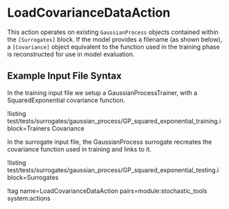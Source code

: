 # LoadCovarianceDataAction

This action operates on existing `GaussianProcess` objects contained within the `[Surrogates]` block.
If the model provides a filename (as shown below), a `[Covariance]` object equivalent to the function used in the training phase is reconstructed for use in model evaluation.

## Example Input File Syntax

In the training input file we setup a GaussianProcessTrainer, with a SquaredExponential covariance function.

!listing test/tests/surrogates/gaussian_process/GP_squared_exponential_training.i block=Trainers Covariance

In the surrogate input file, the GaussianProcess surrogate recreates the covariance function used in training and links to it.

!listing test/tests/surrogates/gaussian_process/GP_squared_exponential_testing.i block=Surrogates

!tag name=LoadCovarianceDataAction pairs=module:stochastic_tools system:actions
